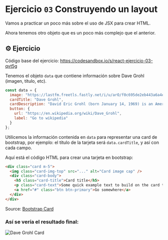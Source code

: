 # Ejercicio `03` Construyendo un layout

Vamos a practicar un poco más sobre el uso de JSX para crear HTML.

Ahora tenemos otro objeto que es un poco más complejo que el anterior.

## ⚙️ Ejercicio

Código base del ejercicio: https://codesandbox.io/s/react-ejercicio-03-qvt5g

Tenemos el objeto `data` que contiene información sobre Dave Grohl (imagen, título, etc).

```js
const data = {
  image: "https://lastfm.freetls.fastly.net/i/u/arO/f0c695de2eb443a6a4ea0456c994abf3",
  cardTitle: "Dave Grohl",
  cardDescription: "David Eric Grohl (born January 14, 1969) is an American singer, songwriter, musician and ... guest for a concert at the Anfield football stadium in Liverpool, in one of the central events of the English city's year as European Capital of Culture.",
  button: {
    url: "https://en.wikipedia.org/wiki/Dave_Grohl",
    label: "Go to wikipedia"
  }
};
```

Utilicemos la información contenida en `data` para representar una card de bootstrap, por ejemplo: el título de la tarjeta será `data.cardTitle`, y así con cada campo.

Aquí está el código HTML para crear una tarjeta en bootstrap:

```html
<div class="card m-5">
  <img class="card-img-top" src="..." alt="Card image cap" />
  <div class="card-body">
    <h5 class="card-title">Card title</h5>
    <p class="card-text">Some quick example text to build on the card title and make up the bulk of the cards content.</p>
    <a href="#" class="btn btn-primary">Go somewhere</a>
  </div>
</div>
````
Source: [Bootstrap Card](https://getbootstrap.com/docs/4.0/components/card/#example)

### Así se vería el resultado final:

![Dave Grohl Card](https://files-valdcvtvnf.now.sh)
